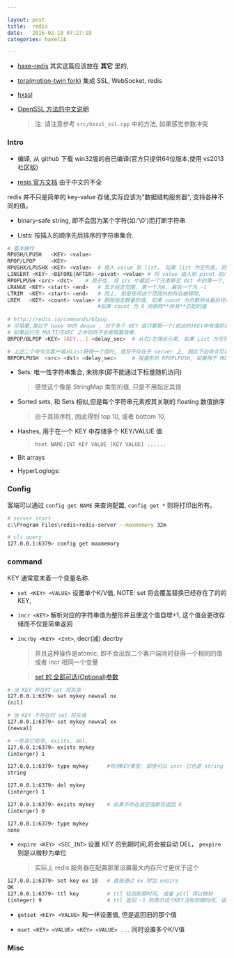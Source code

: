 ```yaml
---

layout: post
title:  redis
date:   2016-02-18 07:27:19
categories: haxelib

---
```


 * [haxe-redis](https://github.com/motion-twin/haxe-redis) 其实这篇应该放在 **其它** 里的,

 * [tora(motion-twin fork)](https://github.com/motion-twin/tora) 集成 SSL, WebSocket, redis

 * [hxssl](https://github.com/tong/hxssl)
  - [OpenSSL 方法的中文说明](http://www.360doc.com/content/14/0807/16/16044571_400128259.shtml)

	> 注: 请注意参考 `src/hxssl_ssl.cpp` 中的方法, 如果感觉参数冲突

<!-- more -->

### Intro

 * 编译, 从 github 下载 win32版的自已编译(官方只提供64位版本,使用 vs2013社区版)

 * [resis 官方文档](http://redis.io/topics/data-types-intro) 由于中文的不全

redis 并不只是简单的 key-value 存储,实际应该为"数据结构服务器", 支持各种不同的值。

 * binary-safe string, 即不会因为某个字符(如:'\0')而打断字符串

 * Lists: 按插入的顺序先后排序的字符串集合.

```bash
# 基本操作
RPUSH/LPUSH   <KEY> <value>
RPOP/LPOP     <KEY>
RPUSHX/LPUSHX <KEY> <value>  # 插入 value 到 list， 如果 list 为空列表, 则什么也不做.
LINSERT <KEY> <BEFORE|AFTER> <pivot> <value> # 将 value 插入到 pivot 前/后, 返回 list 长度.
RPOPLPUSH <src> <dst>    # 原子性. 将 src 中最后一个元素移至 dst 中的第一个, src 可等于 dst
LRANGE <KEY> <start> <end>   # 显示指定范围, 第一个为0, 最后一个为 -1
LTRIM  <KEY> <start> <end>   # 同上, 但是任何这个范围外的将会被移除, 
LREM   <KEY> <count> <value> # 删除指定数量的值, 如果 count 为负数则从最后往前删除(从右往左)
                             #如果 count 为 0 则删除**所有**匹配的值
							
# http://redis.io/commands/blpop							
# 可阻塞,类似于 haxe 中的 deque , 对于多个 KEY 值只要第一个(前边的)KEY中有值将会立即返回,而忽略后边的KEY
# 如果运行在 MULTI/EXEC 之中则将不会有阻塞效果.
BRPOP/BLPOP <KEY> [KEY...] <delay_sec>  # 从右/左弹出元素, 如果 List 为空则阻塞至 delay 后

# 上述二个命令当客户端从List获得一个值时, 值将不存在于 server 上, 因此下边命令可以防止值丢失的问题
BRPOPLPUSH  <src> <dst> <delay_sec>     # 阻塞形的 RPOPLPUSH, 如果用于 MULTI/EXEC 将不会有阻塞效果。
```

 * Sets: 唯一性字符串集合, 未排序(即不能通过下标量随机访问)

	> 感觉这个像是 StringMap<Bool> 类型的值, 只是不用指定其值

 * Sorted sets, 和 Sets 相似,但是每个字符串元素按其关联的 floating 数值排序

	> 由于其排序性, 因此得到 top 10, 或者 bottom 10, 

 * Hashes, 用于在一个 KEY 中存储多个 KEY/VALUE 值

	> `hset NAME:INT KEY VALUE [KEY VALUE] ......`

 * Bit arrays

 * HyperLoglogs: 

### Config

客端可以通过 `config get NAME` 来查询配置, `config get *` 则将打印出所有。

```bash
# server start
c:\Program Files\redis>redis-server --maxmemory 32m

# cli query
127.0.0.1:6379> config get maxmemory
```

### command

KEY 通常意未着一个变量名称.

 * `set <KEY> <VALUE>` 设置单个K/V值, NOTE: set 将会覆盖替换已经存在了的的KEY,

 * `incr <KEY>` 解析对应的字符串值为整形并且使这个值自增+1, 这个值会更改存储而不仅是简单返回

  - `incrby <KEY> <Int>`, decr(减) decrby

	> 并且这种操作是atomic, 即不会出现二个客户端同时获得一个相同的值或者 incr 相同一个变量

	> [set 的 全部可选(Optional)参数](http://redis.io/commands/set)
	
```bash
# 当 KEY 存在时 set 将失效
127.0.0.1:6379> set mykey newval nx
(nil)

# 当 KEY 不存在时 set 将失效
127.0.0.1:6379> set mykey newval xx
(newval)

# 一些其它命令, exists, del,
127.0.0.1:6379> exists mykey
(interger) 1

127.0.0.1:6379> type mykey      #检测KEY类型, 即使可以 incr 它也是 string 类型的
string

127.0.0.1:6379> del mykey
(interger) 1

127.0.0.1:6379> exists mykey    # 如果不存在或空值都将返回 0
(interger) 0

127.0.0.1:6379> type mykey
none
```

 * `expire <KEY> <SEC_INT>` 设置 KEY 的到期时间,将会被自动 DEL， `pexpire` 则是以微秒为单位

	> 实际上 redis 服务器在配置那里设置最大内存尺寸更优于这个
	
```bash
127.0.0.1:6379> set key ex 10	# 直接通过 ex 附加 expire
OK
127.0.0.1:6379> ttl key			# ttl 检测到期时间, 或者 pttl 将以微秒
(integer) 9						# ttl 返回 -1 则表示这个KEY没有到期时间, 返回 -2 则表示已经到期了(不存在也返回-2)
```

 * `getset <KEY> <VALUE>` 和一样设置值, 但是返回旧的那个值

 * `mset <KEY> <VALUE> <KEY> <VALUE> ...` 同时设置多个K/V值


### Misc


<br />

